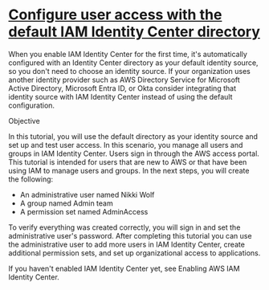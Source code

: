 # **[Configure user access with the default IAM Identity Center directory](https://docs.aws.amazon.com/singlesignon/latest/userguide/quick-start-default-idc.html)**

When you enable IAM Identity Center for the first time, it's automatically configured with an Identity Center directory as your default identity source, so you don't need to choose an identity source. If your organization uses another identity provider such as AWS Directory Service for Microsoft Active Directory, Microsoft Entra ID, or Okta consider integrating that identity source with IAM Identity Center instead of using the default configuration.

Objective

In this tutorial, you will use the default directory as your identity source and set up and test user access. In this scenario, you manage all users and groups in IAM Identity Center. Users sign in through the AWS access portal. This tutorial is intended for users that are new to AWS or that have been using IAM to manage users and groups. In the next steps, you will create the following:

- An administrative user named Nikki Wolf
- A group named Admin team
- A permission set named AdminAccess

To verify everything was created correctly, you will sign in and set the administrative user's password. After completing this tutorial you can use the administrative user to add more users in IAM Identity Center, create additional permission sets, and set up organizational access to applications.

If you haven't enabled IAM Identity Center yet, see Enabling AWS IAM Identity Center.
